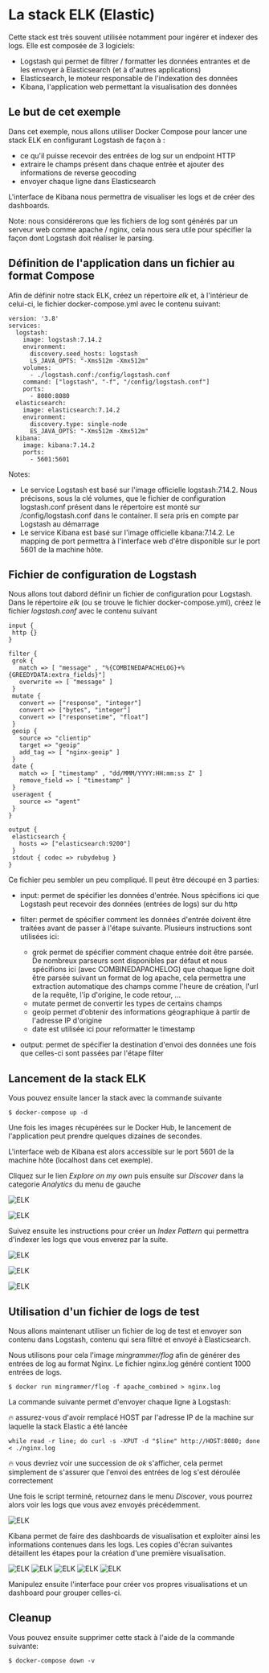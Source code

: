 # La stack ELK (Elastic)

Cette stack est très souvent utilisée notamment pour ingérer et indexer des logs. Elle est composée de 3 logiciels:
* Logstash qui permet de filtrer / formatter les données entrantes et de les envoyer à Elasticsearch (et à d'autres applications)
* Elasticsearch, le moteur responsable de l'indexation des données
* Kibana, l'application web permettant la visualisation des données

## Le but de cet exemple

Dans cet exemple, nous allons utiliser Docker Compose pour lancer une stack ELK en configurant Logstash de façon à :
- ce qu'il puisse recevoir des entrées de log sur un endpoint HTTP
- extraire le champs présent dans chaque entrée et ajouter des informations de reverse geocoding
- envoyer chaque ligne dans Elasticsearch

L'interface de Kibana nous permettra de visualiser les logs et de créer des dashboards.

Note: nous considérerons que les fichiers de log sont générés par un serveur web comme apache / nginx, cela nous sera utile pour spécifier la façon dont Logstash doit réaliser le parsing.


## Définition de l'application dans un fichier au format Compose

Afin de définir notre stack ELK, créez un répertoire *elk* et, à l'intérieur de celui-ci, le fichier docker-compose.yml avec le contenu suivant:

```
version: '3.8'
services:
  logstash:
    image: logstash:7.14.2
    environment:
      discovery.seed_hosts: logstash
      LS_JAVA_OPTS: "-Xms512m -Xmx512m"
    volumes:
      - ./logstash.conf:/config/logstash.conf
    command: ["logstash", "-f", "/config/logstash.conf"]
    ports:
      - 8080:8080
  elasticsearch:
    image: elasticsearch:7.14.2
    environment:
      discovery.type: single-node
      ES_JAVA_OPTS: "-Xms512m -Xmx512m"
  kibana:
    image: kibana:7.14.2
    ports:
      - 5601:5601
```

Notes:
- Le service Logstash est basé sur l'image officielle logstash:7.14.2.
Nous précisons, sous la clé volumes, que le fichier de configuration logstash.conf présent dans le répertoire est monté sur /config/logstash.conf dans le container. Il sera pris en compte par Logstash au démarrage
- Le service Kibana est basé sur l'image officielle kibana:7.14.2. Le mapping de port permettra à l'interface web d'être disponible sur le port 5601 de la machine hôte.

## Fichier de configuration de Logstash

Nous allons tout dabord définir un fichier de configuration pour Logstash. Dans le répertoire *elk* (ou se trouve le fichier docker-compose.yml), créez le fichier *logstash.conf* avec le contenu suivant

```
input {
 http {}
}

filter {
 grok {
   match => [ "message" , "%{COMBINEDAPACHELOG}+%{GREEDYDATA:extra_fields}"]
   overwrite => [ "message" ]
 }
 mutate {
   convert => ["response", "integer"]
   convert => ["bytes", "integer"]
   convert => ["responsetime", "float"]
 }
 geoip {
   source => "clientip"
   target => "geoip"
   add_tag => [ "nginx-geoip" ]
 }
 date {
   match => [ "timestamp" , "dd/MMM/YYYY:HH:mm:ss Z" ]
   remove_field => [ "timestamp" ]
 }
 useragent {
   source => "agent"
 }
}

output {
 elasticsearch {
   hosts => ["elasticsearch:9200"]
 }
 stdout { codec => rubydebug }
}
```

Ce fichier peu sembler un peu compliqué. Il peut être découpé en 3 parties:
* input: permet de spécifier les données d'entrée. Nous spécifions ici que Logstash peut recevoir des données (entrées de logs)  sur du http

* filter: permet de spécifier comment les données d'entrée doivent être traitées avant de passer à l'étape suivante. Plusieurs instructions sont utilisées ici:
  * grok permet de spécifier comment chaque entrée doit être parsée. De nombreux parseurs sont disponibles par défaut et nous spécifions ici (avec COMBINEDAPACHELOG) que chaque ligne doit être parsée suivant un format de log apache, cela permettra une extraction automatique des champs comme l'heure de création, l'url de la requête, l'ip d'origine, le code retour, ...
  * mutate permet de convertir les types de certains champs
  * geoip permet d'obtenir des informations géographique à partir de l'adresse IP d'origine
  * date est utilisée ici pour reformatter le timestamp

* output: permet de spécifier la destination d'envoi des données une fois que celles-ci sont passées par l'étape filter

## Lancement de la stack ELK

Vous pouvez ensuite lancer la stack avec la commande suivante

```
$ docker-compose up -d
```

Une fois les images récupérées sur le Docker Hub, le lancement de l'application peut prendre quelques dizaines de secondes.

L'interface web de Kibana est alors accessible sur le port 5601 de la machine hôte (localhost dans cet exemple).

Cliquez sur le lien *Explore on my own* puis ensuite sur *Discover* dans la categorie *Analytics* du menu de gauche 

![ELK](./images/elk1.png)

![ELK](./images/elk-2.png)

Suivez ensuite les instructions pour créer un *Index Pattern* qui permettra d'indexer les logs que vous enverez par la suite.

![ELK](./images/elk-3.png)

![ELK](./images/elk-4.png)

![ELK](./images/elk-5.png)


## Utilisation d'un fichier de logs de test

Nous allons maintenant utiliser un fichier de log de test et envoyer son contenu dans Logstash, contenu qui sera filtré et envoyé à Elasticsearch.

Nous utilisons pour cela l'image *mingrammer/flog* afin de générer des entrées de log au format Nginx. Le fichier nginx.log généré contient 1000 entrées de logs.

```
$ docker run mingrammer/flog -f apache_combined > nginx.log
```

La commande suivante permet d'envoyer chaque ligne à Logstash:

:fire: assurez-vous d'avoir remplacé HOST par l'adresse IP de la machine sur laquelle la stack Elastic a été lancée

```
while read -r line; do curl -s -XPUT -d "$line" http://HOST:8080; done < ./nginx.log
```

:fire: vous devriez voir une succession de *ok* s'afficher, cela permet simplement de s'assurer que l'envoi des entrées de log s'est déroulée correctement

Une fois le script terminé, retournez dans le menu *Discover*, vous pourrez alors voir les logs que vous avez envoyés précédemment.

![ELK](./images/elk-6.png)

Kibana permet de faire des dashboards de visualisation et exploiter ainsi les informations contenues dans les logs. Les copies d'écran suivantes détaillent les étapes pour la création d'une première visualisation.

![ELK](./images/elk-7.png)
![ELK](./images/elk-8.png)
![ELK](./images/elk-9.png)
![ELK](./images/elk-10.png)
![ELK](./images/elk-11.png)

Manipulez ensuite l'interface pour créer vos propres visualisations et un dashboard pour grouper celles-ci.

## Cleanup

Vous pouvez ensuite supprimer cette stack à l'aide de la commande suivante:

```
$ docker-compose down -v
```